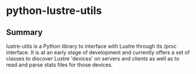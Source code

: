 # python-lustre-utils

## Summary
lustre-utils is a Python library to interface with Lustre through 
its /proc interface.  It is at an early stage of development and 
currently offers a set of classes to discover Lustre 'devices' on 
servers and clients as well as to read and parse stats files for 
those devices.


